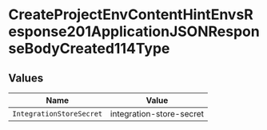# CreateProjectEnvContentHintEnvsResponse201ApplicationJSONResponseBodyCreated114Type


## Values

| Name                     | Value                    |
| ------------------------ | ------------------------ |
| `IntegrationStoreSecret` | integration-store-secret |